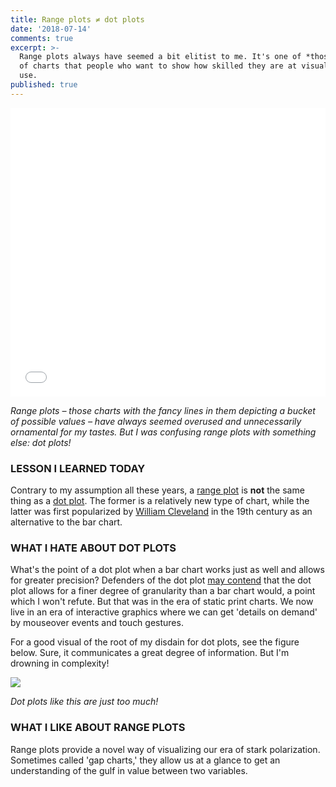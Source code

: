 ```yaml
---
title: Range plots ≠ dot plots
date: '2018-07-14'
comments: true
excerpt: >-
  Range plots always have seemed a bit elitist to me. It's one of *those* types
  of charts that people who want to show how skilled they are at visualization
  use.
published: true
---
```


<p><iframe id="datawrapper-chart-q9mVW" src="//datawrapper.dwcdn.net/q9mVW/1/" scrolling="no" frameborder="0" allowtransparency="true" style="width: 0; min-width: 100% !important;" height="462"></iframe><script type="text/javascript">if("undefined"==typeof window.datawrapper)window.datawrapper={};window.datawrapper["q9mVW"]={},window.datawrapper["q9mVW"].embedDeltas={"100":902,"200":630,"300":535,"400":518,"500":462,"700":462,"800":437,"900":423,"1000":406},window.datawrapper["q9mVW"].iframe=document.getElementById("datawrapper-chart-q9mVW"),window.datawrapper["q9mVW"].iframe.style.height=window.datawrapper["q9mVW"].embedDeltas[Math.min(1e3,Math.max(100*Math.floor(window.datawrapper["q9mVW"].iframe.offsetWidth/100),100))]+"px",window.addEventListener("message",function(a){if("undefined"!=typeof a.data["datawrapper-height"])for(var b in a.data["datawrapper-height"])if("q9mVW"==b)window.datawrapper["q9mVW"].iframe.style.height=a.data["datawrapper-height"][b]+"px"});</script></p>
<p>
<em>Range plots – those charts with the fancy lines in them depicting a bucket of possible values – have always seemed overused and unnecessarily ornamental for my tastes. But I was confusing range plots with something else: dot plots!</em></p>

### LESSON I LEARNED TODAY
Contrary to my assumption all these years, a [range plot](https://academy.datawrapper.de/article/111-how-to-create-a-range-plot) is **not** the same thing as a [dot plot](https://en.wikipedia.org/wiki/Dot_plot_(statistics)). The former is a relatively new type of chart, while the latter was first popularized by [William Cleveland](https://en.wikipedia.org/wiki/William_S._Cleveland) in the 19th century as an alternative to the bar chart.

### WHAT I HATE ABOUT DOT PLOTS
What's the point of a dot plot when a bar chart works just as well and allows for greater precision? Defenders of the dot plot [may contend](http://www.maartenlambrechts.com/2015/05/03/to-the-point-7-reasons-you-should-use-dot-graphs.html) that the dot plot allows for a finer degree of granularity than a bar chart would, a point which I won't refute. But that was in the era of static print charts. We now live in an era of interactive graphics where we can get 'details on demand' by mouseover events and touch gestures.

For a good visual of the root of my disdain for dot plots, see the figure below. Sure, it communicates a great degree of information. But I'm drowning in complexity!

![](http://www.maartenlambrechts.com/assets/dotplot_eurostat.png)

*Dot plots like this are just too much!*

### WHAT I LIKE ABOUT RANGE PLOTS 
Range plots provide a novel way of visualizing our era of stark polarization. Sometimes called 'gap charts,' they allow us at a glance to get an understanding of the gulf in value between two variables.
